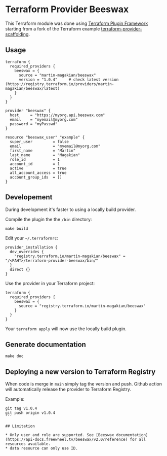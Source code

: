 # Terraform Provider Beeswax

This Terraform module was done using [Terraform Plugin Framework](https://github.com/hashicorp/terraform-plugin-framework) starting from a fork of the Terraform example [terraform-provider-scaffolding](https://github.com/hashicorp/terraform-provider-scaffolding).

## Usage

```
terraform {
  required_providers {
    beeswax = {
      source = "martin-magakian/beeswax"
      version = "1.0.4"     # check latest version (https://registry.terraform.io/providers/martin-magakian/beeswax/latest)
    }
  }
}

provider "beeswax" {
  host     = "https://myorg.api.beeswax.com"
  email    = "myemail@myorg.com"
  password = "myPasswd"
}

resource "beeswax_user" "example" {
  super_user         = false
  email              = "myemail@myorg.com"
  first_name         = "Martin"
  last_name          = "Magakian"
  role_id            = 1
  account_id         = 1
  active             = true
  all_account_access = true
  account_group_ids  = []
}
```


## Developement

During development it's faster to using a locally build provider.

Compile the plugin the the `/bin` directory:
```
make build
```

Edit your `~/.terraformrc`:
```
provider_installation {
  dev_overrides {
    "registry.terraform.io/martin-magakian/beeswax" = "/<PAHT>/terraform-provider-beeswax/bin/"
  }
  direct {}
}
```

Use the provider in your Terraform project:
```
terraform {
  required_providers {
    beeswax = {
      source = "registry.terraform.io/martin-magakian/beeswax"
    }
  }
}
```

Your `terraform apply` will now use the locally build plugin.


## Generate documentation

```
make doc
```

## Deploying a new version to Terraform Registry

When code is merge in `main` simply tag the version and push. Github action will automatically release the provider to Terraform Registry.

Example:
````
git tag v1.0.4
git push origin v1.0.4
```

## Limitation

* Only user and role are supported. See [Beeswax documentation](https://api-docs.freewheel.tv/beeswax/v2.0/reference) for all resources available.
* data resource can only use ID.
